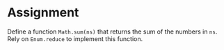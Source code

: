 # Assignment

Define a function `Math.sum(ns)` that returns
the sum of the numbers in `ns`.
Rely on `Enum.reduce` to implement this function.
